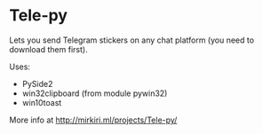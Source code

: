 # Tele-py
Lets you send Telegram stickers on any chat platform (you need to download them first).

Uses:
 - PySide2
 - win32clipboard (from module pywin32)
 - win10toast

More info at http://mirkiri.ml/projects/Tele-py/
